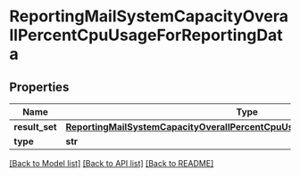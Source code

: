 # ReportingMailSystemCapacityOverallPercentCpuUsageForReportingData

## Properties
Name | Type | Description | Notes
------------ | ------------- | ------------- | -------------
**result_set** | [**ReportingMailSystemCapacityOverallPercentCpuUsageForReportingDataResultSet**](ReportingMailSystemCapacityOverallPercentCpuUsageForReportingDataResultSet.md) |  | [optional] 
**type** | **str** |  | [optional] 

[[Back to Model list]](../README.md#documentation-for-models) [[Back to API list]](../README.md#documentation-for-api-endpoints) [[Back to README]](../README.md)


